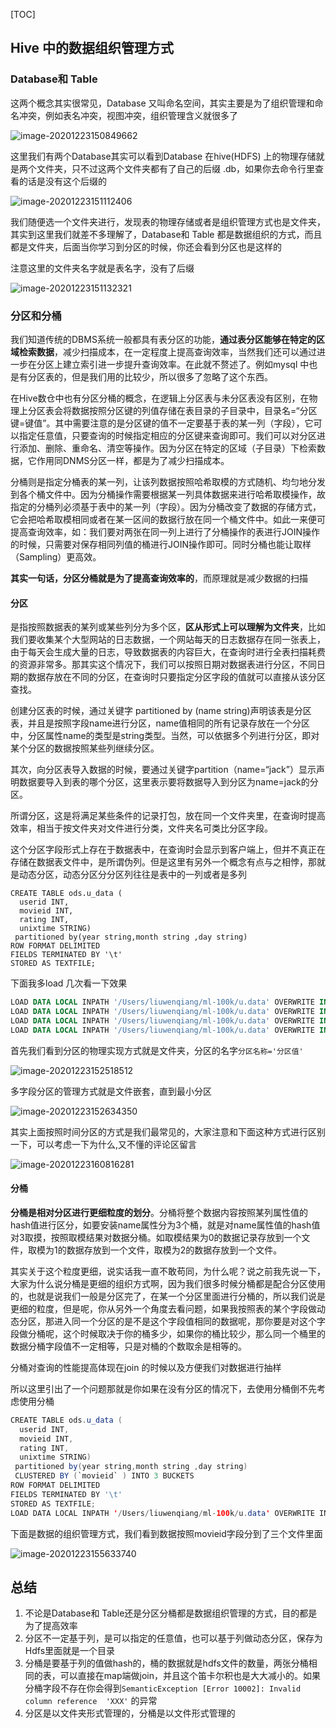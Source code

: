 [TOC]

## Hive 中的数据组织管理方式

### Database和 Table

这两个概念其实很常见，Database 又叫命名空间，其实主要是为了组织管理和命名冲突，例如表名冲突，视图冲突，组织管理含义就很多了

![image-20201223150849662](https://kingcall.oss-cn-hangzhou.aliyuncs.com/blog/img/2020/12/23/15:09:03-15:08:50-image-20201223150849662.png)

这里我们有两个Database其实可以看到Database 在hive(HDFS) 上的物理存储就是两个文件夹，只不过这两个文件夹都有了自己的后缀 .db，如果你去命令行里查看的话是没有这个后缀的

![image-20201223151112406](https://kingcall.oss-cn-hangzhou.aliyuncs.com/blog/img/2020/12/23/15:11:12-image-20201223151112406.png)

我们随便选一个文件夹进行，发现表的物理存储或者是组织管理方式也是文件夹，其实到这里我们就差不多理解了，Database和 Table 都是数据组织的方式，而且都是文件夹，后面当你学习到分区的时候，你还会看到分区也是这样的

注意这里的文件夹名字就是表名字，没有了后缀

![image-20201223151132321](https://kingcall.oss-cn-hangzhou.aliyuncs.com/blog/img/2020/12/23/15:11:32-image-20201223151132321.png)

### 分区和分桶

我们知道传统的DBMS系统一般都具有表分区的功能，**通过表分区能够在特定的区域检索数据**，减少扫描成本，在一定程度上提高查询效率，当然我们还可以通过进一步在分区上建立索引进一步提升查询效率。在此就不赘述了。例如mysql 中也是有分区表的，但是我们用的比较少，所以很多了忽略了这个东西。

在Hive数仓中也有分区分桶的概念，在逻辑上分区表与未分区表没有区别，在物理上分区表会将数据按照分区键的列值存储在表目录的子目录中，目录名=“分区键=键值”。其中需要注意的是分区键的值不一定要基于表的某一列（字段），它可以指定任意值，只要查询的时候指定相应的分区键来查询即可。我们可以对分区进行添加、删除、重命名、清空等操作。因为分区在特定的区域（子目录）下检索数据，它作用同DNMS分区一样，都是为了减少扫描成本。

分桶则是指定分桶表的某一列，让该列数据按照哈希取模的方式随机、均匀地分发到各个桶文件中。因为分桶操作需要根据某一列具体数据来进行哈希取模操作，故指定的分桶列必须基于表中的某一列（字段）。因为分桶改变了数据的存储方式，它会把哈希取模相同或者在某一区间的数据行放在同一个桶文件中。如此一来便可提高查询效率，如：我们要对两张在同一列上进行了分桶操作的表进行JOIN操作的时候，只需要对保存相同列值的桶进行JOIN操作即可。同时分桶也能让取样（Sampling）更高效。

**其实一句话，分区分桶就是为了提高查询效率的**，而原理就是减少数据的扫描



#### 分区

是指按照数据表的某列或某些列分为多个区，**区从形式上可以理解为文件夹**，比如我们要收集某个大型网站的日志数据，一个网站每天的日志数据存在同一张表上，由于每天会生成大量的日志，导致数据表的内容巨大，在查询时进行全表扫描耗费的资源非常多。那其实这个情况下，我们可以按照日期对数据表进行分区，不同日期的数据存放在不同的分区，在查询时只要指定分区字段的值就可以直接从该分区查找。

创建分区表的时候，通过关键字 partitioned by (name string)声明该表是分区表，并且是按照字段name进行分区，name值相同的所有记录存放在一个分区中，分区属性name的类型是string类型。当然，可以依据多个列进行分区，即对某个分区的数据按照某些列继续分区。

其次，向分区表导入数据的时候，要通过关键字partition（name=“jack”）显示声明数据要导入到表的哪个分区，这里表示要将数据导入到分区为name=jack的分区。

所谓分区，这是将满足某些条件的记录打包，放在同一个文件夹里，在查询时提高效率，相当于按文件夹对文件进行分类，文件夹名可类比分区字段。

这个分区字段形式上存在于数据表中，在查询时会显示到客户端上，但并不真正在存储在数据表文件中，是所谓伪列。但是这里有另外一个概念有点与之相悖，那就是动态分区，动态分区分分区列往往是表中的一列或者是多列

```
CREATE TABLE ods.u_data (
  userid INT,
  movieid INT,
  rating INT,
  unixtime STRING)
 partitioned by(year string,month string ,day string) 
ROW FORMAT DELIMITED
FIELDS TERMINATED BY '\t'
STORED AS TEXTFILE;
```

下面我多load 几次看一下效果

```sql
LOAD DATA LOCAL INPATH '/Users/liuwenqiang/ml-100k/u.data' OVERWRITE INTO TABLE ods.u_data partition(year='2020',month='2020-12',day='2020-12-21');
LOAD DATA LOCAL INPATH '/Users/liuwenqiang/ml-100k/u.data' OVERWRITE INTO TABLE ods.u_data partition(year='2020',month='2020-12',day='2020-12-22');
LOAD DATA LOCAL INPATH '/Users/liuwenqiang/ml-100k/u.data' OVERWRITE INTO TABLE ods.u_data partition(year='2020',month='2020-12',day='2020-12-23');
LOAD DATA LOCAL INPATH '/Users/liuwenqiang/ml-100k/u.data' OVERWRITE INTO TABLE ods.u_data partition(year='2021',month='2020-01',day='2021-01-01');
```

首先我们看到分区的物理实现方式就是文件夹，分区的名字`分区名称='分区值'`

![image-20201223152518512](https://kingcall.oss-cn-hangzhou.aliyuncs.com/blog/img/2020/12/23/15:25:19-image-20201223152518512.png)

多字段分区的管理方式就是文件嵌套，直到最小分区

![image-20201223152634350](https://kingcall.oss-cn-hangzhou.aliyuncs.com/blog/img/2020/12/23/15:26:34-image-20201223152634350.png)

其实上面按照时间分区的方式是我们最常见的，大家注意和下面这种方式进行区别一下，可以考虑一下为什么,又不懂的评论区留言

![image-20201223160816281](https://kingcall.oss-cn-hangzhou.aliyuncs.com/blog/img/2020/12/23/16:08:16-image-20201223160816281.png)

#### 分桶

**分桶是相对分区进行更细粒度的划分**。分桶将整个数据内容按照某列属性值的hash值进行区分，如要安装name属性分为3个桶，就是对name属性值的hash值对3取摸，按照取模结果对数据分桶。如取模结果为0的数据记录存放到一个文件，取模为1的数据存放到一个文件，取模为2的数据存放到一个文件。

其实关于这个粒度更细，说实话我一直不敢苟同，为什么呢？说之前我先说一下，大家为什么说分桶是更细的组织方式啊，因为我们很多时候分桶都是配合分区使用的，也就是说我们一般是分区完了，在某一个分区里面进行分桶的，所以我们说是更细的粒度，但是呢，你从另外一个角度去看问题，如果我按照表的某个字段做动态分区，那进入同一个分区的是不是这个字段值相同的数据呢，那你要是对这个字段做分桶呢，这个时候取决于你的桶多少，如果你的桶比较少，那么同一个桶里的数据分桶字段值不一定相等，只是对桶的个数取余是相等的。

分桶对查询的性能提高体现在join 的时候以及方便我们对数据进行抽样

所以这里引出了一个问题那就是你如果在没有分区的情况下，去使用分桶倒不先考虑使用分桶

```java
CREATE TABLE ods.u_data (
  userid INT,
  movieid INT,
  rating INT,
  unixtime STRING)
 partitioned by(year string,month string ,day string) 
 CLUSTERED BY (`movieid` ) INTO 3 BUCKETS      
ROW FORMAT DELIMITED
FIELDS TERMINATED BY '\t'
STORED AS TEXTFILE;
LOAD DATA LOCAL INPATH '/Users/liuwenqiang/ml-100k/u.data' OVERWRITE INTO TABLE ods.u_data partition(year='2020',month='2020-12',day='2020-12-21');
```

下面是数据的组织管理方式，我们看到数据按照movieid字段分到了三个文件里面

![image-20201223155633740](https://kingcall.oss-cn-hangzhou.aliyuncs.com/blog/img/2020/12/23/15:56:34-image-20201223155633740.png)

## 总结

1. 不论是Database和 Table还是分区分桶都是数据组织管理的方式，目的都是为了提高效率
2. 分区不一定基于列，是可以指定的任意值，也可以基于列做动态分区，保存为Hdfs里面就是一个目录
3. 分桶是要基于列的值做hash的，桶的数据就是hdfs文件的数量，两张分桶相同的表，可以直接在map端做join，并且这个笛卡尔积也是大大减小的。如果分桶字段不存在你会得到`SemanticException [Error 10002]: Invalid column reference  'XXX'` 的异常
4. 分区是以文件夹形式管理的，分桶是以文件形式管理的